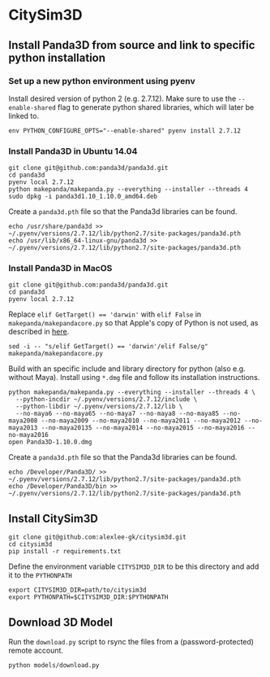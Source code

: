 # CitySim3D

## Install Panda3D from source and link to specific python installation

### Set up a new python environment using pyenv

Install desired version of python 2 (e.g. 2.7.12). Make sure to use the `--enable-shared` flag to generate python shared libraries, which will later be linked to.
```
env PYTHON_CONFIGURE_OPTS="--enable-shared" pyenv install 2.7.12
```

### Install Panda3D in Ubuntu 14.04
```
git clone git@github.com:panda3d/panda3d.git
cd panda3d
pyenv local 2.7.12
python makepanda/makepanda.py --everything --installer --threads 4
sudo dpkg -i panda3d1.10_1.10.0_amd64.deb
```
Create a `panda3d.pth` file so that the Panda3d libraries can be found.
```
echo /usr/share/panda3d >> ~/.pyenv/versions/2.7.12/lib/python2.7/site-packages/panda3d.pth
echo /usr/lib/x86_64-linux-gnu/panda3d >> ~/.pyenv/versions/2.7.12/lib/python2.7/site-packages/panda3d.pth
```

### Install Panda3D in MacOS
```
git clone git@github.com:panda3d/panda3d.git
cd panda3d
pyenv local 2.7.12
```
Replace `elif GetTarget() == 'darwin'` with `elif False` in `makepanda/makepandacore.py` so that Apple's copy of Python is not used, as described in [here](https://www.panda3d.org/forums/viewtopic.php?f=5&t=18331).
```
sed -i -- "s/elif GetTarget() == 'darwin'/elif False/g" makepanda/makepandacore.py
```
Build with an specific include and library directory for python (also e.g. without Maya). Install using `*.dmg` file and follow its installation instructions.
```
python makepanda/makepanda.py --everything --installer --threads 4 \
  --python-incdir ~/.pyenv/versions/2.7.12/include \
  --python-libdir ~/.pyenv/versions/2.7.12/lib \
  --no-maya6 --no-maya65 --no-maya7 --no-maya8 --no-maya85 --no-maya2008 --no-maya2009 --no-maya2010 --no-maya2011 --no-maya2012 --no-maya2013 --no-maya20135 --no-maya2014 --no-maya2015 --no-maya2016 --no-maya2016
open Panda3D-1.10.0.dmg
```
Create a `panda3d.pth` file so that the Panda3d libraries can be found.
```
echo /Developer/Panda3D/ >> ~/.pyenv/versions/2.7.12/lib/python2.7/site-packages/panda3d.pth
echo /Developer/Panda3D/bin >> ~/.pyenv/versions/2.7.12/lib/python2.7/site-packages/panda3d.pth
```

## Install CitySim3D
```
git clone git@github.com:alexlee-gk/citysim3d.git
cd citysim3d
pip install -r requirements.txt
```
Define the environment variable `CITYSIM3D_DIR` to be this directory and add it to the `PYTHONPATH`
```
export CITYSIM3D_DIR=path/to/citysim3d
export PYTHONPATH=$CITYSIM3D_DIR:$PYTHONPATH
```

## Download 3D Model
Run the `download.py` script to rsync the files from a (password-protected) remote account.
```
python models/download.py
```
